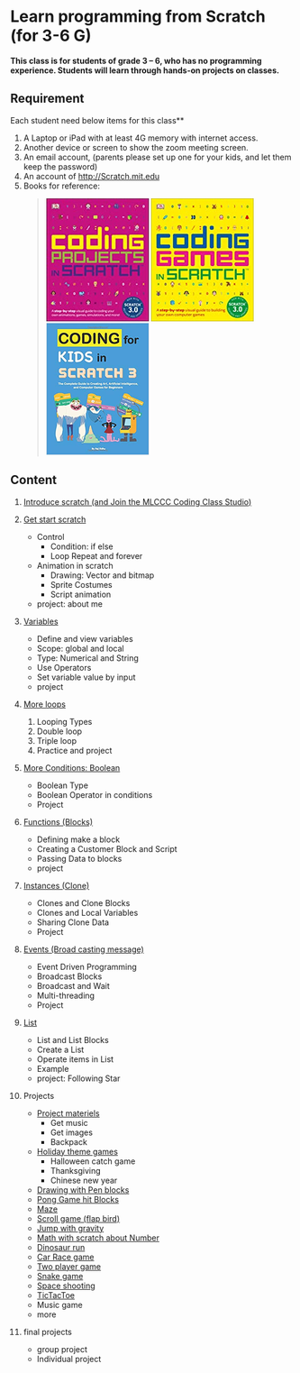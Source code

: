 # Learn programming from Scratch (for 3-6 G)


**This class is for students of grade 3 – 6, who has no programming experience.
Students will learn through hands-on projects on classes.**


## Requirement

 Each student need  below items for this class**

1. A Laptop or iPad with at least 4G memory with internet access.
2. Another device or screen to show the zoom meeting screen.
3. An email account, (parents please set up one for your kids, and let them keep the password)
4. An account of http://Scratch.mit.edu
5. Books for reference:
   > ![](../images/image3.png) ![](../images/image5.png) ![](../images/image6.png)

## Content

1. [Introduce scratch (and Join the MLCCC Coding Class Studio)](01.Introduce_Scratch.md)

2. [Get start scratch](02.Get_Start_Scratch.md)

   - Control
     - Condition: if else
     - Loop Repeat and forever
   - Animation in scratch
     - Drawing: Vector and bitmap
     - Sprite Costumes
     - Script animation
   - project: about me
  
3. [Variables](03.Variables.md)

   - Define and view variables
   - Scope: global and local
   - Type: Numerical and String
   - Use Operators
   - Set variable value by input
   - project

4. [More loops](04.more_loops.md)
   1. Looping Types
   2. Double loop
   3. Triple loop
   4. Practice and project

5. [More Conditions: Boolean](./05.more_conditions.md)

   - Boolean Type
   - Boolean Operator in conditions
   - Project

6. [Functions (Blocks)](./06.Functions.md)
   - Defining make a block
   - Creating a Customer Block and Script
   - Passing Data to blocks
   - project
  
7. [Instances (Clone)](./07.Create_Instances_With_Clone.md)

   - Clones and Clone Blocks
   - Clones and Local Variables
   - Sharing Clone Data
   - Project

8. [Events (Broad casting message)](./08.Events.md)
   - Event Driven Programming
   - Broadcast Blocks
   - Broadcast and Wait
   - Multi-threading
   - Project

9. [List](./09_List.md)
    - List and List Blocks
    - Create a List
    - Operate items in List
    - Example
    - project: Following Star

10. Projects
    - [Project materiels](10.1_ProjectMateriels.md)
      - Get music
      - Get images
      - Backpack
    - [Holiday theme games](10.2_HolidayThemeGame.md)
      - Halloween catch game
      - Thanksgiving
      - Chinese new year
    - [Drawing with Pen blocks](10.3_PenDrawing.md)
    - [Pong Game hit Blocks](10.4.Pong_block_Game.md)
    - [Maze](10.5.Maze.md)
    - [Scroll game (flap bird)](10.6_scrollGame.md)
    - [Jump with gravity](10.7_JumpWithGravity.md)
    - [Math with scratch about Number](10.8_Math_FindNumber.md)
    - [Dinosaur run](10.9_PlatformRunning.md)
    - [Car Race game](10.10_raceGame.md)
    - [Two player game](10.11_twoplayerGame.md)
    - [Snake game](10.12_BuildSnakeGame.md)
    - [Space shooting](10.13.SpaceShooting.md)
    - [TicTacToe](10.14_BuildTicTacToe.md)
    - Music game
    - more  
  
11. final projects
    - group project
    - Individual project


<!-- 3. Tell a story by scratch
1. How to build game in scratch
2. Build a Holiday theme game (Halloween game)
3. Build a Holiday theme game with clone (Christmas game)
4. Drawing with scratch with Pen and Script
5.  Game Programming: Catch Game(Drop Apple)
6.  Build another holiday them game (Chinese New Year)
7.  Game programming: Jump game
8.  Game programming:  Shooting Game
9.  Game programming: Race Game
10. Game programming: running game (Chrome dinosaur)
11. Using List: following
12. Math: primeNumber
13. Game Programming: Two person Shooting Game(Dot War)
14. Game Programming (Music Game)
15. Group projects(3-5week)
16. Final project (3-5week)
17. Demo -->
